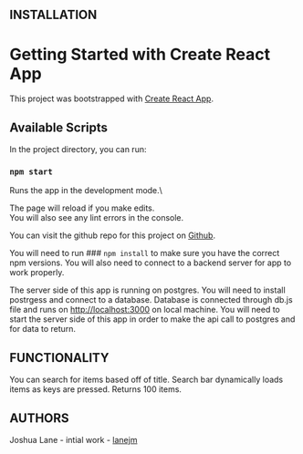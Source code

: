 INSTALLATION
------------
# Getting Started with Create React App

This project was bootstrapped with [Create React App](https://github.com/facebook/create-react-app).

## Available Scripts

In the project directory, you can run:

### `npm start`

Runs the app in the development mode.\

The page will reload if you make edits.\
You will also see any lint errors in the console.

You can visit the github repo for this project on [Github](https://github.com/lanejm/crealyticstest).

You will need to run ### `npm install` to make sure you have the correct npm versions.  You will also need to connect to a backend server for app to work properly. 

The server side of this app is running on postgres.  You will need to install postrgess and connect to a database.  Database is connected through db.js file and runs on [http://localhost:3000](http://localhost:3000) on local machine. You will need to start the server side of this app in order to make the api call to postgres and for data to return.  

FUNCTIONALITY
-------------
You can search for items based off of title.  Search bar dynamically loads items as keys are pressed.  Returns 100 items.  

AUTHORS
-------
Joshua Lane - intial work - [lanejm](https://github.com/lanejm)